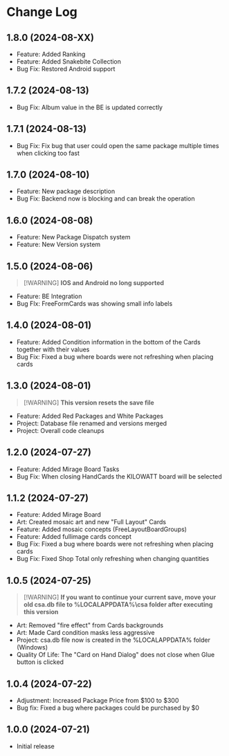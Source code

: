 # Change Log

## 1.8.0 (2024-08-XX)
- Feature: Added Ranking
- Feature: Added Snakebite Collection
- Bug Fix: Restored Android support

## 1.7.2 (2024-08-13)
- Bug Fix: Album value in the BE is updated correctly

## 1.7.1 (2024-08-13)
- Bug Fix: Fix bug that user could open the same package multiple times when clicking too fast

## 1.7.0 (2024-08-10)
- Feature: New package description
- Bug Fix: Backend now is blocking and can break the operation

## 1.6.0 (2024-08-08)
- Feature: New Package Dispatch system
- Feature: New Version system

## 1.5.0 (2024-08-06)
> [!WARNING] **IOS and Android no long supported**
- Feature: BE Integration
- Bug FIx: FreeFormCards was showing small info labels

## 1.4.0 (2024-08-01)
- Feature: Added Condition information in the bottom of the Cards together with their values
- Bug Fix: Fixed a bug where boards were not refreshing when placing cards

## 1.3.0 (2024-08-01)
> [!WARNING] **This version resets the save file**
- Feature: Added Red Packages and White Packages
- Project: Database file renamed and versions merged
- Project: Overall code cleanups

## 1.2.0 (2024-07-27)
- Feature: Added Mirage Board Tasks
- Bug Fix: When closing HandCards the KILOWATT board will be selected

## 1.1.2 (2024-07-27)
- Feature: Added Mirage Board
- Art: Created mosaic art and new "Full Layout" Cards
- Feature: Added mosaic concepts (FreeLayoutBoardGroups)
- Feature: Added fullimage cards concept
- Bug Fix: Fixed a bug where boards were not refreshing when placing cards
- Bug Fix: Fixed Shop Total only refreshing when changing quantities

## 1.0.5 (2024-07-25)
> [!WARNING] **If you want to continue your current save, move your old csa.db file to %LOCALAPPDATA%\csa folder after executing this version**  
- Art: Removed "fire effect" from Cards backgrounds
- Art: Made Card condition masks less aggressive
- Project: csa.db file now is created in the %LOCALAPPDATA% folder (Windows)
- Quality Of Life: The "Card on Hand Dialog" does not close when Glue button is clicked 

## 1.0.4 (2024-07-22)
- Adjustment: Increased Package Price from $100 to $300
- Bug fix: Fixed a bug where packages could be purchased by $0

## 1.0.0 (2024-07-21)
- Initial release